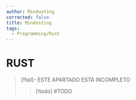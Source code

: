 ```yaml
---
author: Mindusting
corrected: false
title: Mindusting
tags:
  - Programming/Rust
---
```


# RUST

> [!fail]- ESTE APARTADO ESTÁ INCOMPLETO
> > [!todo] #TODO
